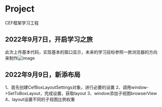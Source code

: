 # Project
CEF框架学习工程
## 2022年9月7日，开启学习之旅
此次上传基本代码，实现基本的窗口显示，未来的学习目标参照一款浏览器的方向来制作![image](https://user-images.githubusercontent.com/54195697/188784922-7bc6816f-a714-4730-8477-cee52977b5c6.png)

## 2022年9月9日，新添布局
1、首先创建CefBoxLayoutSettings对象，进行必要的设置
2、调用window->SetToBoxLayout，完成设置，获取layout
3、window添加子视图browserView
4、layout设置不同的子视图比例权重


